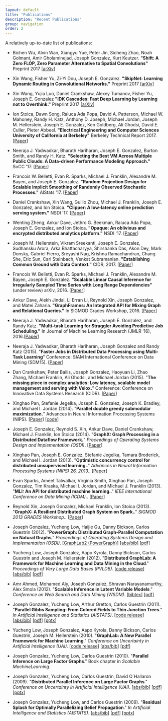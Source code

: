 ```yaml
---
layout: default
title: "Publications"
description: "Recent Publications"
group: navigation
order: 2
---
```



A relatively up-to-date list of publications:


* Bichen Wu, Alvin Wan, Xiangyu Yue, Peter Jin, Sicheng Zhao, Noah Golmant, Amir Gholaminejad, Joseph Gonzalez, Kurt Keutzer. <b>"Shift: A Zero FLOP, Zero Parameter Alternative to Spatial Convolutions"</b> Preprint 2017 [<a href="https://arxiv.org/abs/1711.08141">arXiv</a>]


* Xin Wang, Fisher Yu, Zi-Yi Dou, Joseph E. Gonzalez. <b>"SkipNet: Learning Dynamic Routing in Convolutional Networks."</b> Preprint 2017 [<a href="https://arxiv.org/abs/1711.09485">arXiv</a>]

* Xin Wang, Yujia Luo, Daniel Crankshaw, Alexey Tumanov, Fisher Yu, Joseph E. Gonzalez <b>"IDK Cascades: Fast Deep Learning by Learning not to Overthink."</b> Preprint 2017 [<a href="https://arxiv.org/abs/1706.00885">arXiv</a>]


* Ion Stoica, Dawn Song, Raluca Ada Popa, David A. Patterson, Michael W. Mahoney, Randy H. Katz, Anthony D. Joseph, Michael Jordan, Joseph M. Hellerstein, Joseph E. Gonzalez, Ken Goldberg, Ali Ghodsi, David E. Culler, Pieter Abbeel. <b>"Electrical Engineering and Computer Sciences University of California at Berkeley"</b> Berkeley Technical Report 2017. [<a href="https://www2.eecs.berkeley.edu/Pubs/TechRpts/2017/EECS-2017-159.pdf">Paper</a>]

* Neeraja J. Yadwadkar, Bharath Hariharan, Joseph E. Gonzalez, Burton Smith, and Randy H. Katz. <b>"Selecting the Best VM Across Multiple Public Clouds: A Data-driven Performance Modeling Approach."</b> SoCC '17. [<a href="https://dl.acm.org/citation.cfm?id=3127479.3131614">Paper</a>]

* Francois W. Belletti, Evan R. Sparks, Michael J. Franklin, Alexandre M. Bayen, and Joseph E. Gonzalez. <b>"Random Projection Design for Scalable Implicit Smoothing of Randomly Observed Stochastic Processes."</b> AIStats ’17. [<a href="http://proceedings.mlr.press/v54/belletti17a.html">Paper</a>]

* Daniel Crankshaw, Xin Wang, Guilio Zhou, Michael J. Franklin, Joseph E. Gonzalez, and Ion Stoica. <b>"Clipper: A low-latency online prediction serving system."</b> NSDI '17. [<a href="https://www.usenix.org/system/files/conference/nsdi17/nsdi17-crankshaw.pdf">Paper</a>]


* Wenting Zheng, Ankur Dave, Jethro G. Beekman, Raluca Ada Popa, Joseph E. Gonzalez, and Ion Stoica. <b>"Opaque: An oblivious and encrypted distributed analytics platform."</b> NSDI '17. [<a href="hhttps://www.usenix.org/system/files/conference/nsdi17/nsdi17-zheng.pdf">Paper</a>]


* Joseph M. Hellerstein, Vikram Sreekanti, Joseph E. Gonzalez, Sudhansku Arora, Arka Bhattacharyya, Shirshanka Das, Akon Dey, Mark Donsky, Gabriel Fierro, Sreyashi Nag, Krishna Ramachandran, Chang She, Eric Sun, Carl Steinbach, Venkat Subramanian. <b>"Establishing Common Ground with Data Context."</b> CIDR, 2017. [<a href="http://cidrdb.org/cidr2017/papers/p111-hellerstein-cidr17.pdf">Paper</a>]

* Francois W. Belletti, Evan R. Sparks, Michael J. Franklin, Alexandre M. Bayen, Joseph E. Gonzalez.
<b>"Scalable Linear Causal Inference for Irregularly Sampled Time Series with Long Range Dependencies"</b> (under review) arXiv, 2016. [<a href="https://arxiv.org/abs/1603.03336">Paper</a>]


* Ankur Dave, Alekh Jindal, Li Erran Li, Reynold Xin, Joseph Gonzalez, and Matei Zaharia. <b>"GraphFrames: An Integrated API for Mixing Graph and Relational Queries."</b> In SIGMOD Grades Workshop, 2016. [<a href="http://event.cwi.nl/grades/2016/02-Dave.pdf">Paper</a>]


* Neeraja J. Yadwadkar, Bharath Hariharan, Joseph E. Gonzalez, and Randy Katz. <b>"Multi-task Learning for Straggler Avoiding Predictive Job Scheduling."</b> In Journal of Machine Learning Research (JMLR ’16), 2016.[<a href="http://jmlr.org/papers/v17/15-149.html">Paper</a>]



* Neeraja J. Yadwadkar, Bharath Hariharan, Joseph Gonzalez and Randy Katz (2015). "<b>Faster Jobs in Distributed Data Processing using Multi-Task Learning</b>" Conference: SIAM International Conference on Data Mining (SDM15).
[<a href="./assets/papers/faster_mtl.pdf">Paper</a>]


* Dan Crankshaw, Peter Bailis, Joseph Gonzalez, Haoyuan Li, Zhao Zhang, Michael Franklin, Ali Ghodsi, and Michael Jordan (2015). "<b>The missing piece in complex analytics: Low latency, scalable model management and serving with Velox.</b>" Conference: Conference on Innovative Data Systems Research (CIDR).
[<a href="http://www.cidrdb.org/cidr2015/Papers/CIDR15_Paper19u.pdf">Paper</a>]


* Xinghao Pan, Stefanie Jegelka, Joseph E. Gonzalez, Joseph K. Bradley, and Michael I. Jordan (2014). "<b>Parallel double greedy submodular maximization.</b>" Advances in Neural Information Processing Systems (NIPS).
[<a href="https://amplab.cs.berkeley.edu/wp-content/uploads/2014/10 parallel_submodular.pdf">Paper</a>]
[<a href="https://github.com/pxinghao/ParallelSubmodularMaximization">code</a>]



* Joseph E. Gonzalez, Reynold S. Xin, Ankur Dave, Daniel Crankshaw, Michael J. Franklin, Ion Stoica (2014).
"<b>GraphX: Graph Processing in a Distributed Dataflow Framework.</b>"
<i>Proceedings of Operating Systems Design and Implementation (OSDI)</i>. [<a href="https://amplab.cs.berkeley.edu/wp-content/uploads/2014/09/graphx.pdf">Paper</a>]


* Xinghao Pan, Joseph E. Gonzalez, Stefanie Jegelka, Tamara Broderick, and Michael I. Jordan (2013).
"<b>Optimistic concurrency control for distributed unsupervised learning.</b>."
<i>Advances in Neural Information Processing Systems (NIPS) 26, 2013.</i>.
[<a href="http://arxiv.org/abs/1307.8049">Paper</a>]


* Evan Sparks, Ameet Talwalkar, Virginia Smith, Xinghao Pan, Joseph Gonzalez, Tim Kraska,
Michael I. Jordan, and Michael J. Franklin (2013).
"<b>MLI: An API for distributed machine learning.</b>."
<i>IEEE International Conference on Data Mining (ICDM).</i>.
[<a href="http://arxiv-web3.library.cornell.edu/abs/1310.5426">Paper</a>]


*  Reynold Xin, Joseph Gonzalez, Michael Franklin, Ion Stoica (2013).
"<b>GraphX: A Resilient Distributed Graph System on Spark.</b>."
<i>SIGMOD 2013 GRADES Workshop.</i>.
[<a href="https://amplab.cs.berkeley.edu/wp-content/uploads/2013/05/grades-graphx_with_fonts.pdf">Paper</a>]


* Joseph Gonzalez, Yucheng Low, Haijie Gu, Danny Bickson,
Carlos Guestrin (2012).
"<b>PowerGraph: Distributed Graph-Parallel Computation on Natural Graphs</b>."
<i>Proceedings of Operating Systems Design and Implementation (OSDI)</i>.
[<a href="http://www.graphlab.org">GraphLab2 (PowerGraph)</a>]
[<a href="http://www.select.cs.cmu.edu/publications/scripts/papers.cgi?Gonzalez+al:osdi2012">abs/bib</a>]
[<a href="http://www.select.cs.cmu.edu/publications/paperdir/osdi2012-gonzalez-low-gu-bickson-guestrin.pdf">pdf</a>]
<!-- [<a href="papers/osdi-powergraph-final.pdf">pdf</a>] -->



* Yucheng Low, Joseph Gonzalez, Aapo Kyrola, Danny Bickson, Carlos Guestrin and Joseph M. Hellerstein (2012).
"<b>Distributed GraphLab: A Framework for Machine Learning and Data Mining in the Cloud</b>."
<i>Proceedings of Very Large Data Bases (PVLDB)</i>.
[<a href="http://www.graphlab.ml.cmu.edu">code release</a>]
[<a href="http://www.select.cs.cmu.edu/publications/scripts/papers.cgi?Low+al:vldb12">abs/bib</a>]
[<a href="http://www.select.cs.cmu.edu/publications/paperdir/vldb2012-low-gonzalez-kyrola-bickson-guestrin-hellerstein.pdf">pdf</a>]



* Amr Ahmed, Mohamed Aly, Joseph Gonzalez, Shravan
Narayanamurthy, Alex Smola (2012).
"<b>Scalable Inference in Latent Variable Models</b>."
<i>Conference on Web Search and Data Mining (WSDM)</i>.
[<a href="./assets/papers/ahmed_scalable_inference_in_latent_variable_models.bib">bibtex</a>]
[<a href="./assets/papers/ahmed_scalable_inference_in_latent_variable_models.pdf">pdf</a>]


* Joseph Gonzalez, Yucheng Low, Arthur Gretton, Carlos
Guestrin (2011). "<b>Parallel Gibbs Sampling: From Colored
Fields to Thin Junction Trees</b>."
<i>In Artificial Intelligence and Statistics (AISTATS)</i>.
[<a href="http://www.select.cs.cmu.edu/code">code release</a>]
[<a href="http://www.select.cs.cmu.edu/publications/scripts/papers.cgi?Gonzalez+al:aistatspgibbs">abs/bib</a>]
[<a
  href="http://www.select.cs.cmu.edu/publications/paperdir/aistats2011-gonzalez-low-gretton-guestrin.pdf">pdf</a>]
[<a href="http://www.select.cs.cmu.edu/publications/paperdir/aistats2011-gonzalez-low-gretton-guestrin.pptx">pptx</a>]


* Yucheng Low, Joseph Gonzalez, Aapo Kyrola, Danny Bickson, Carlos
Guestrin, Joseph M. Hellerstein
(2010). "<b>GraphLab: A New Parallel Framework for Machine Learning</b>."
<i>Conference on Uncertainty in Artificial Intelligence (UAI)</i>.
[<a href="http://www.graphlab.ml.cmu.edu">code release</a>]
[<a href="http://www.select.cs.cmu.edu/publications/scripts/papers.cgi?Low+al:uai10graphlab">abs/bib</a>]
[<a href="http://www.select.cs.cmu.edu/publications/paperdir/uai2010-low-gonzalez-kyrola-bickson-guestrin-hellerstein.pdf">pdf</a>]


* Joseph Gonzalez, Yucheng Low, Carlos Guestrin (2010). "<b>Parallel Inference on Large Factor Graphs</b>."
Book chapter in <i>Scalable MachineLearning</i>.


* Joseph Gonzalez, Yucheng Low, Carlos Guestrin, David O`Hallaron
(2009). "<b>Distributed Parallel Inference on Large Factor Graphs</b>."
<i>Conference on Uncertainty in Artificial Intelligence (UAI)</i>.
[<a href="http://www.select.cs.cmu.edu/publications/scripts/papers.cgi?Gonzalez+al:uai09paraml">abs/bib</a>]
[<a href="http://www.select.cs.cmu.edu/publications/paperdir/uai2009-gonzalez-low-guestrin-ohallaron.pdf">pdf</a>]
[<a href="http://www.select.cs.cmu.edu/publications/paperdir/uai2009-gonzalez-low-guestrin-ohallaron.pptx">pptx</a>]



* Joseph Gonzalez, Yucheng Low, and Carlos Guestrin
(2009). "<b>Residual Splash for Optimally Parallelizing Belief
Propagation</b>." <i>In Artificial Intelligence and Statistics (AISTATS)</i>.
[<a href="http://www.select.cs.cmu.edu/publications/scripts/papers.cgi?Gonzalez+al:aistats09paraml">abs/bib</a>]
[<a href="http://www.select.cs.cmu.edu/publications/paperdir/aistats2009-gonzalez-low-guestrin.pdf">pdf</a>]
[<a href="http://www.select.cs.cmu.edu/publications/paperdir/aistats2009-gonzalez-low-guestrin.pptx">pptx</a>]

